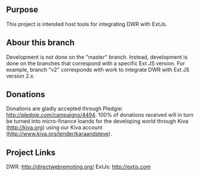 ## Purpose ##
This project is intended host tools for integrating DWR with ExtJs.

## Abour this branch ##
Development is not done on the "master" branch.  Instead, development is done on the branches that correspond with a specific Ext JS version.
For example, branch "v2" corresponds with work to integrate DWR with Ext JS version 2.x.

## Donations ##
Donations are gladly accepted through Pledgie: http://pledgie.com/campaigns/4494.  100% of donations received will in turn be turned into micro-finance loands for the developing world through Kiva (http://kiva.org) using our Kiva account (http://www.kiva.org/lender/karaandsteve). 

## Project Links ##
DWR: http://directwebremoting.org/
ExtJs: http://extjs.com

